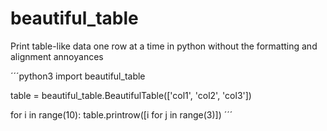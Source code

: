 # beautiful_table
Print table-like data one row at a time in python without the formatting and alignment annoyances

´´´python3
import beautiful_table

table = beautiful_table.BeautifulTable(['col1', 'col2', 'col3'])

for i in range(10):
  table.printrow([i for j in range(3)])
´´´
